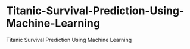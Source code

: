 # Titanic-Survival-Prediction-Using-Machine-Learning
Titanic Survival Prediction Using Machine Learning
